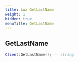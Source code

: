 ```yaml
---
title: Lua GetLastName
weight: 1
hidden: true
menuTitle: GetLastName
---
```

## GetLastName
```lua
Client:GetLastName(); -- string
```